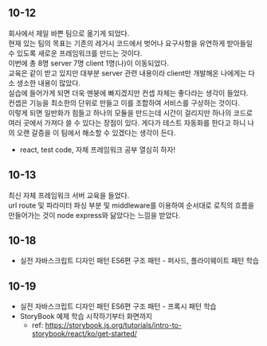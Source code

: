 ## 10-12

회사에서 제일 바쁜 팀으로 옮기게 되었다.  
현재 있는 팀의 목표는 기존의 레거시 코드에서 벗어나 요구사항을 유연하게 받아들일 수 있도록 새로운 프레임워크를 만드는 것이다.  
이번에 총 8명 server 7명 client 1명(나)이 이동되었다.  
교육은 같이 받고 있지만 대부분 server 관련 내용이라 client만 개발해온 나에게는 다소 생소한 내용이 많았다.  
실습에 들어가게 되면 더욱 멘붕에 빠지겠지만 컨셉 자체는 좋다라는 생각이 들었다.  
컨셉은 기능을 최소한의 단위로 만들고 이를 조합하여 서비스를 구상하는 것이다.  
이렇게 되면 일반화가 힘들고 하나의 모듈을 만드는데 시간이 걸리지만 하나의 코드로 여러 곳에서 가져다 쓸 수 있다는 장점이 있다.
게다가 테스트 자동화를 한다고 하니 나의 오랜 갈증을 이 팀에서 해소할 수 있겠다는 생각이 든다.

- react, test code, 자체 프레임워크 공부 열심히 하자!

## 10-13

최신 자체 프레임워크 서버 교육을 들었다.  
url route 및 파라미터 파싱 부분 및 middleware를 이용하여 순서대로 로직의 흐름을 만들어가는 것이 node express와 닮았다는 느낌을 받았다.

## 10-18

- 실전 자바스크립트 디자인 패턴 ES6편 구조 패턴 - 퍼사드, 플라이웨이트 패턴 학습

## 10-19

- 실전 자바스크립트 디자인 패턴 ES6편 구조 패턴 - 프록시 패턴 학습
- StoryBook 예제 학습 시작하기부터 화면까지
  - ref: https://storybook.js.org/tutorials/intro-to-storybook/react/ko/get-started/
